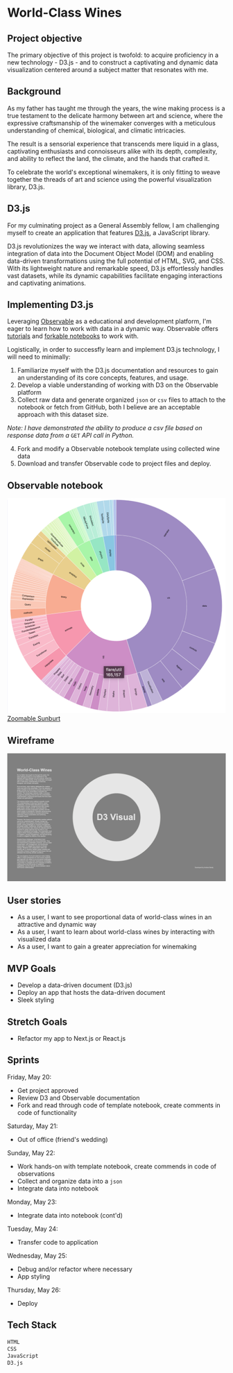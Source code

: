 # World-Class Wines

## Project objective

The primary objective of this project is twofold: to acquire proficiency in a new technology - D3.js - and to construct a captivating and dynamic data visualization centered around a subject matter that resonates with me.

## Background
As my father has taught me through the years, the wine making process is a true testament to the delicate harmony between art and science, where the expressive craftsmanship of the winemaker converges with a meticulous understanding of chemical, biological, and climatic intricacies.

The result is a sensorial experience that transcends mere liquid in a glass, captivating enthusiasts and connoisseurs alike with its depth, complexity, and ability to reflect the land, the climate, and the hands that crafted it.

To celebrate the world's exceptional winemakers, it is only fitting to weave together the threads of art and science using the powerful visualization library, D3.js. 

## D3.js
For my culminating project as a General Assembly fellow, I am challenging myself to create an application that features [D3.js](https://d3js.org/), a JavaScript library. 

D3.js revolutionizes the way we interact with data, allowing seamless integration of data into the Document Object Model (DOM) and enabling data-driven transformations using the full potential of HTML, SVG, and CSS. With its lightweight nature and remarkable speed, D3.js effortlessly handles vast datasets, while its dynamic capabilities facilitate engaging interactions and captivating animations.

## Implementing D3.js

Leveraging [Observable](https://observablehq.com/) as a educational and development platform, I'm eager to learn how to work with data in a dynamic way. Observable offers [tutorials](https://observablehq.com/tutorials) and [forkable notebooks](https://observablehq.com/explore) to work with.

Logistically, in order to successfly learn and implement D3.js technology, I will need to minimally:
1. Familiarize myself with the D3.js documentation and resources to gain an understanding of its core concepts, features, and usage. 
1. Develop a viable understanding of working with D3 on the Observable platform
1. Collect raw data and generate organized ```json``` or ```csv``` files to attach to the notebook or fetch from GitHub, both I believe are an acceptable approach with this dataset size. 

*Note: I have demonstrated the ability to produce a csv file based on response data from a* ```GET``` *API call in Python.*

4. Fork and modify a Observable notebook template using collected wine data
1. Download and transfer Observable code to project files and deploy.

## Observable notebook
![Zoomable Sunburst](./READmedia/Zoomable%20Sunburst.png)
[Zoomable Sunburt](https://observablehq.com/@d3/zoomable-sunburst)

## Wireframe
![Wireframe](./READmedia/wireframe.png)

## User stories
* As a user, I want to see proportional data of world-class wines in an attractive and dynamic way
* As a user, I want to learn about world-class wines by interacting with visualized data
* As a user, I want to gain a greater appreciation for winemaking

## MVP Goals
* Develop a data-driven document (D3.js) 
* Deploy an app that hosts the data-driven document 
* Sleek styling

## Stretch Goals
* Refactor my app to Next.js or React.js

## Sprints

Friday, May 20:
* Get project approved 
* Review D3 and Observable documentation
* Fork and read through code of template notebook, create comments in code of functionality

Saturday, May 21:
* Out of office (friend's wedding)

Sunday, May 22:
* Work hands-on with template notebook, create commends in code of observations 
* Collect and organize data into a ```json``` 
* Integrate data into notebook

Monday, May 23:
* Integrate data into notebook (cont'd)

Tuesday, May 24:
* Transfer code to application 

Wednesday, May 25:
* Debug and/or refactor where necessary 
* App styling

Thursday, May 26:
* Deploy

## Tech Stack

```
HTML
CSS
JavaScript
D3.js
```